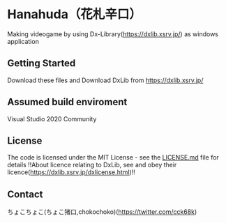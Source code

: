 # Hanahuda（花札辛口）

Making videogame by using Dx-Library(https://dxlib.xsrv.jp/) as windows application

## Getting Started

Download these files and Download DxLib from https://dxlib.xsrv.jp/

## Assumed build enviroment

Visual Studio 2020 Community 

## License

The code is licensed under the MIT License - see the [LICENSE.md](LICENSE.md) file for details
!!About licence relating to DxLib, see and obey their licence(https://dxlib.xsrv.jp/dxlicense.html)!!

## Contact
ちょこちょこ(ちょこ猪口,chokochoko)(https://twitter.com/cck68k)
